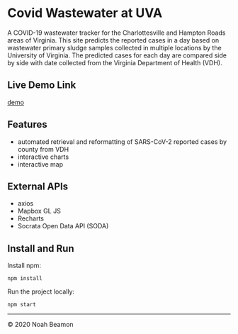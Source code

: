 # Covid Wastewater at UVA

A COVID-19 wastewater tracker for the Charlottesville and Hampton Roads areas of Virginia. This site predicts the reported cases in a day based on wastewater primary sludge samples collected in multiple locations by the University of Virginia. The predicted cases for each day are compared side by side with date collected from the Virginia Department of Health (VDH). 

## Live Demo Link

<a href="https://covidwastewateratuva.herokuapp.com/">demo</a>

## Features

* automated retrieval and reformatting of SARS-CoV-2 reported cases by county from VDH
* interactive charts
* interactive map

## External APIs

* axios
* Mapbox GL JS
* Recharts
* Socrata Open Data API (SODA) 

## Install and Run

Install npm:

    npm install

Run the project locally:
    
    npm start

<hr></hr>

© 2020 Noah Beamon